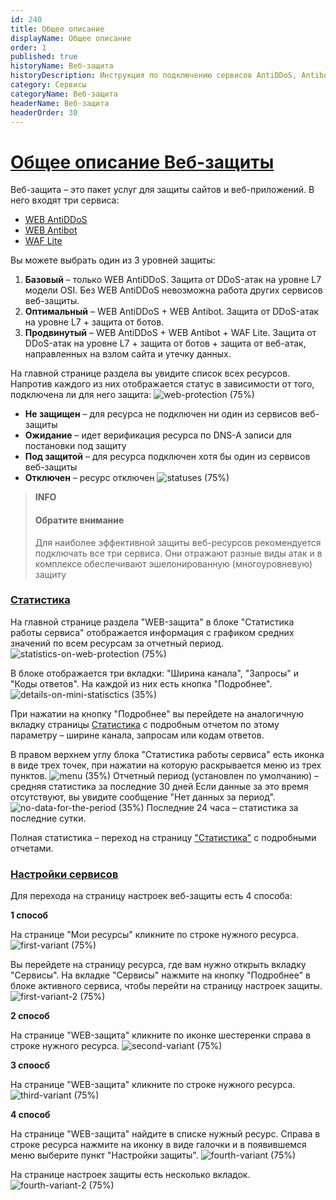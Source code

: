 ```yaml
---
id: 240
title: Общее описание
displayName: Общее описание
order: 1
published: true
historyName: Веб-защита
historyDescription: Инструкция по подключению сервисов AntiDDoS, Antibot и WAF Lite
category: Сервисы
categoryName: Веб-защита
headerName: Веб-защита
headerOrder: 30
---
```


# [Общее описание Веб-защиты](web-protection)

Веб-защита – это пакет услуг для защиты сайтов и веб-приложений. В него входят три сервиса:  
- [WEB AntiDDoS]([217]) </br>
- [WEB Antibot]([216]) </br>
- [WAF Lite]([234])  

Вы можете выбрать один из 3 уровней защиты:  
 1. **Базовый** – только WEB AntiDDoS. Защита от DDoS-атак на уровне L7 модели OSI. Без WEB AntiDDoS невозможна работа других сервисов веб-защиты.
 2. **Оптимальный** – WEB AntiDDoS + WEB Antibot. Защита от DDoS-атак на уровне L7 + защита от ботов.
 3. **Продвинутый** – WEB AntiDDoS + WEB Antibot + WAF Lite. Защита от DDoS-атак на уровне L7 + защита от ботов + защита от веб-атак, направленных на взлом сайта и утечку данных.
 
На главной странице раздела вы увидите список всех ресурсов. Напротив каждого из них отображается статус в зависимости от того, подключена ли для него защита:
![web-protection (75%)](https://img.solarspace.pro/docs/field-wp.jpg "веб-защита")

- **Не защищен** – для ресурса не подключен ни один из сервисов веб-защиты
- **Ожидание** – идет верификация ресурса по DNS-A записи для постановки под защиту
- **Под защитой** – для ресурса подключен хотя бы один из сервисов веб-защиты
- **Отключен** – ресурс отключен
![statuses (75%)](https://img.solarspace.pro/docs/statuses-wp.jpg "статусы")

> **INFO**
> #### Обратите внимание 
> Для наиболее эффективной защиты веб-ресурсов рекомендуется подключать все три сервиса. Они отражают разные виды атак и в комплексе обеспечивают эшелонированную (многоуровневую) защиту

### [Статистика](statistics-in-the-web-protection)

На главной странице раздела  "WEB-защита" в блоке "Статистика работы сервиса" отображается информация с графиком средних значений по всем ресурсам за отчетный период.
![statistics-on-web-protection (75%)](https://img.solarspace.pro/docs/statistics-on-web-protection.jpg "статистика на странице веб-защита")

В блоке отображается три вкладки: "Ширина канала", "Запросы" и "Коды ответов". На каждой из них есть кнопка "Подробнее".
![details-on-mini-statisctics (35%)](https://img.solarspace.pro/docs/deatils-in-mini-statistics-wp.jpg "вкладки статистика")

При нажатии на кнопку "Подробнее" вы перейдете на аналогичную вкладку страницы [Статистика]([235]) с подробным отчетом по этому параметру – ширине канала, запросам или кодам ответов.

В правом верхнем углу блока "Статистика работы сервиса" есть иконка в виде трех точек, при нажатии на которую раскрывается меню из трех пунктов.
![menu (35%)](https://img.solarspace.pro/docs/three-dots-in-mini-statistics-wp.jpg "меню")
Отчетный период (установлен по умолчанию) – средняя статистика за последние 30 дней
Если данные за это время отсутствуют, вы увидите сообщение "Нет данных за период".
![no-data-for-the-period (35%)](https://img.solarspace.pro/docs/no-data-for-the-period.jpg "нет данных за период")
Последние 24 часа – статистика за последние сутки.

Полная статистика – переход на страницу ["Статистика"]([235]) с подробными отчетами. </br>

### [Настройки сервисов](settings-in-the-web-protection)

Для перехода на страницу настроек веб-защиты есть 4 способа:

**1 способ**

На странице "Мои ресурсы" кликните по строке нужного ресурса.
![first-variant (75%)](https://img.solarspace.pro/docs/1-var.jpg "первый способ")

Вы перейдете на страницу ресурса, где вам нужно открыть вкладку "Сервисы". На вкладке "Сервисы" нажмите на кнопку "Подробнее" в блоке активного сервиса, чтобы перейти на страницу настроек защиты.
![first-variant-2 (75%)](https://img.solarspace.pro/docs/1.1-var.jpg "первый способ 2")

**2 способ**

На странице "WEB-защита" кликните по иконке шестеренки справа в строке нужного ресурса.
![second-variant (75%)](https://img.solarspace.pro/docs/2-var.jpg "второй способ")

**3 споосб**

На странице "WEB-защита" кликните по строке нужного ресурса.
![third-variant (75%)](https://img.solarspace.pro/docs/3-var.jpg "третий споосб")

**4 способ**

На странице "WEB-защита" найдите в списке нужный ресурс. Справа в строке ресурса нажмите на иконку в виде галочки и в появившемся меню выберите пункт "Настройки защиты".
![fourth-variant (75%)](https://img.solarspace.pro/docs/4-var.jpg "четвертый вариант")

На странице настроек защиты есть несколько вкладок.
![fourth-variant-2 (75%)](https://img.solarspace.pro/docs/4.1-var.jpg "четвертый вариант 2")